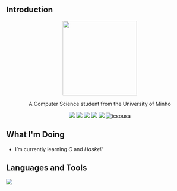 ## Introduction
<div align="center">
<a href="https://github.com/icsousa"> <img src= "https://github.com/icsousa/icsousa/assets/115634463/758691a6-89fc-415a-9757-3fbe97a2b641" width="200px" /> </a>
<p align="center"> A Computer Science student from the University of Minho </p> 
<p align="center">
  <a href="https://mail.google.com/mail/u/0/?tab=rm&ogbl#inbox?compose=CllgCJZXhHHSkVzgDcHMjFNrSNlbLVgmGJpKWpLsLlPRGsVBtwdPNwcnCcGGLbkmlvfvQsGXTML" target="blank"><img src="https://img.shields.io/badge/Gmail-D14836?style=for-the-badge&logo=gmail&logoColor=white" /></a>
  <a href="https://api.whatsapp.com/send?phone=351913071038&text=hi!" target="blank"><img src="https://img.shields.io/badge/WhatsApp-25D366?style=for-the-badge&logo=whatsapp&logoColor=white" /></a>
  <a href="https://instagram.com/ivoocks" target="blank"><img src="https://img.shields.io/badge/Instagram-E4405F?style=for-the-badge&logo=instagram&logoColor=white" /></a>
  <a href="https://twitter.com/ivoocks" target="blank"><img src="https://img.shields.io/badge/X-000000?style=for-the-badge&logo=x&logoColor=white" /></a>
  <a href="https://open.spotify.com/user/31ieygjysp6mcstobxgbm7nwbh7e" target="blank"><img src="https://img.shields.io/badge/Spotify-1ED760?&style=for-the-badge&logo=spotify&logoColor=white" /></a>
 <img src="https://komarev.com/ghpvc/?username=icsousa&&style=for-the-badge&color=blue" alt="icsousa" /> </div>

## What I'm Doing
- I’m currently learning *C* and *Haskell*

## Languages and Tools
<p align="left"> <img src="https://skillicons.dev/icons?i=c,haskell,html,css,linux,vscode,git,github,matlab,ps"> </a> </p>


